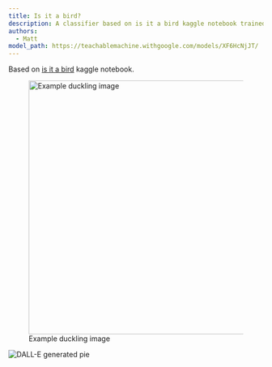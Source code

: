 ```yaml
---
title: Is it a bird?
description: A classifier based on is it a bird kaggle notebook trained on self generated data using a (real) taxidermy duckling.
authors:
  - Matt
model_path: https://teachablemachine.withgoogle.com/models/XF6HcNjJT/
---
```


Based on [is it a bird](https://www.kaggle.com/code/jhoward/is-it-a-bird-creating-a-model-from-your-own-data) kaggle notebook.

<figure>
  <img src="/modelgallery/assets/imgs/duckling.jpg" alt="Example duckling image" width="500">
  <figcaption>Example duckling image</figcaption>
</figure>


<img src="/modelgallery/assets/imgs/is-it-bird-data.png" alt="DALL-E generated pie">
